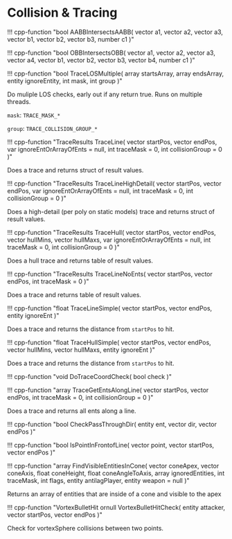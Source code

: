 # Collision & Tracing

!!! cpp-function "bool AABBIntersectsAABB( vector a1, vector a2, vector a3, vector b1, vector b2, vector b3, number c1 )"

!!! cpp-function "bool OBBIntersectsOBB( vector a1, vector a2, vector a3, vector a4, vector b1, vector b2, vector b3, vector b4, number c1 )"

!!! cpp-function "bool TraceLOSMultiple( array startsArray, array endsArray, entity ignoreEntity, int mask, int group )"

  Do muliple LOS checks, early out if any return true. Runs on multiple threads.

  `mask`: `TRACE_MASK_*`

  `group`: `TRACE_COLLISION_GROUP_*`

!!! cpp-function "TraceResults TraceLine( vector startPos, vector endPos, var ignoreEntOrArrayOfEnts = null, int traceMask = 0, int collisionGroup = 0 )"

  Does a trace and returns struct of result values.

!!! cpp-function "TraceResults TraceLineHighDetail( vector startPos, vector endPos, var ignoreEntOrArrayOfEnts = null, int traceMask = 0, int collisionGroup = 0 )"

  Does a high-detail (per poly on static models) trace and returns struct of result values.

!!! cpp-function "TraceResults TraceHull( vector startPos, vector endPos, vector hullMins, vector hullMaxs, var ignoreEntOrArrayOfEnts = null, int traceMask = 0, int collisionGroup = 0 )"

  Does a hull trace and returns table of result values.

!!! cpp-function "TraceResults TraceLineNoEnts( vector startPos, vector endPos, int traceMask = 0 )"

  Does a trace and returns table of result values.

!!! cpp-function "float TraceLineSimple( vector startPos, vector endPos, entity ignoreEnt )"

  Does a trace and returns the distance from `startPos` to hit.

!!! cpp-function "float TraceHullSimple( vector startPos, vector endPos, vector hullMins, vector hullMaxs, entity ignoreEnt )"

  Does a trace and returns the distance from `startPos` to hit.

!!! cpp-function "void DoTraceCoordCheck( bool check )"

!!! cpp-function "array<entity> TraceGetEntsAlongLine( vector startPos, vector endPos, int traceMask = 0, int collisionGroup = 0 )"

  Does a trace and returns all ents along a line.

!!! cpp-function "bool CheckPassThroughDir( entity ent, vector dir, vector endPos )"

!!! cpp-function "bool IsPointInFrontofLine( vector point, vector startPos, vector endPos )"

!!! cpp-function "array<VisibleEntityInCone> FindVisibleEntitiesInCone( vector coneApex, vector coneAxis, float coneHeight, float coneAngleToAxis, array<entity> ignoredEntities, int traceMask, int flags, entity antilagPlayer, entity weapon = null )"

  Returns an array of entities that are inside of a cone and visible to the apex

!!! cpp-function "VortexBulletHit ornull VortexBulletHitCheck( entity attacker, vector startPos, vector endPos )"

  Check for vortexSphere collisions between two points.